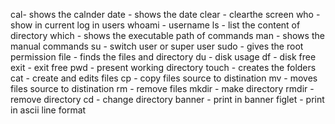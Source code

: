 cal- shows the calnder
date - shows the date
clear - clearthe screen
who - show in current log in users
whoami - username
ls - list the content of directory
which - shows the executable path of commands
man - shows the manual commands
su - switch user or super user
sudo - gives the root permission
file - finds the files and directory
du - disk usage
df - disk free
exit - exit free
pwd - present working directory
touch - creates the folders
cat - create and edits files
cp - copy files source to distination 
mv -  moves files source to distination
rm - remove files
mkdir - make directory
rmdir - remove directory
cd - change directory
banner - print in banner
figlet - print in ascii line format
